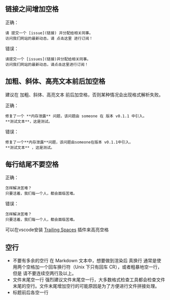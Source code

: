 ## 链接之间增加空格

正确：
```
请 提交一个 [issue](链接) 并分配给相关同事。
访问我们网站的最新动态，请 点击这里 进行订阅！
```

错误：
```
请提交一个 [issues](链接)并分配给相关同事。
访问我们网站的最新动态，请点击这里进行订阅！
```

## 加粗、斜体、高亮文本前后加空格

建议在 加粗、斜体、高亮文本 前后加空格，否则某种情况会出现格式解析失败。

正确：
```
修复了一个 **内存泄露** 问题，该问题由 someone 在 版本 v0.1.1 中引入。
**测试文本**，这是测试。
```

错误：

```
修复了一个**内存泄露**问题，该问题由someone在版本 v0.1.1中引入。
**测试文本** ，这是测试。
```

## 每行结尾不要空格

正确：
```
怎样解决苦难？
只要活着，我们每一个人，都会面临苦难。
```

错误：

```
怎样解决苦难？   
只要活着，我们每一个人，都会面临苦难。   
```

可以在vscode安装 [Trailing Spaces](https://marketplace.visualstudio.com/items?itemName=shardulm94.trailing-spaces&ssr=false#review-details) 插件来高亮空格

## 空行

- 不要有多余的空行
在 Markdown 文本中，想要做到渲染后 真换行 通常是使用两个空格加一个回车换行符（Unix 下只有回车 CR），或者粗暴地空一行，但是 请不要连续空两行及以上。
- 文件末尾空一行
强烈建议文件末尾空一行，大多数格式检查工具都会检查文件末尾的空行。文件末尾增加空行的可能原因是为了方便进行文件拼接处理。
- 标题前后各空一行
